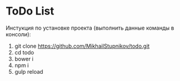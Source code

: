 # ToDo List

Инстукция по установке проекта (выполнить данные команды в консоли):

1. git clone https://github.com/MikhailStupnikov/todo.git
2. cd todo
3. bower i
4. npm i
5. gulp reload